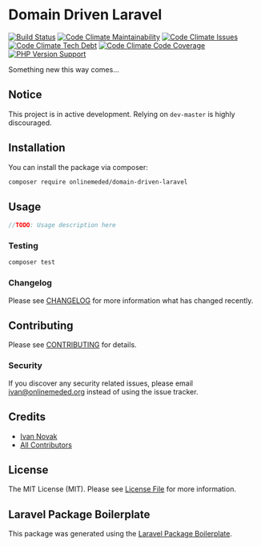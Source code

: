 # Domain Driven Laravel

[![Build Status](https://img.shields.io/travis/onlinemeded/domain-driven-laravel/master.svg)](https://travis-ci.org/onlinemeded/domain-driven-laravel)
[![Code Climate Maintainability](https://img.shields.io/codeclimate/maintainability/onlinemeded/domain-driven-laravel.svg)](https://codeclimate.com/github/onlinemeded/domain-driven-laravel)
[![Code Climate Issues](https://img.shields.io/codeclimate/issues/onlinemeded/domain-driven-laravel.svg)](https://codeclimate.com/github/onlinemeded/domain-driven-laravel)
[![Code Climate Tech Debt](https://img.shields.io/codeclimate/tech-debt/onlinemeded/domain-driven-laravel.svg)](https://codeclimate.com/github/onlinemeded/domain-driven-laravel)
[![Code Climate Code Coverage](https://img.shields.io/codeclimate/coverage/onlinemeded/domain-driven-laravel.svg)](https://codeclimate.com/github/onlinemeded/domain-driven-laravel)
[![PHP Version Support](https://img.shields.io/travis/php-v/onlinemeded/domain-driven-laravel.svg)](https://codeclimate.com/github/onlinemeded/domain-driven-laravel)

Something new this way comes...

## Notice

This project is in active development. Relying on `dev-master` is highly discouraged.

## Installation

You can install the package via composer:

```bash
composer require onlinemeded/domain-driven-laravel
```

## Usage

``` php
//TODO: Usage description here
```

### Testing

``` bash
composer test
```

### Changelog

Please see [CHANGELOG](CHANGELOG.md) for more information what has changed recently.

## Contributing

Please see [CONTRIBUTING](CONTRIBUTING.md) for details.

### Security

If you discover any security related issues, please email ivan@onlinemeded.org instead of using the issue tracker.

## Credits

- [Ivan Novak](https://github.com/onlinemeded)
- [All Contributors](../../contributors)

## License

The MIT License (MIT). Please see [License File](LICENSE.md) for more information.

## Laravel Package Boilerplate

This package was generated using the [Laravel Package Boilerplate](https://laravelpackageboilerplate.com).
